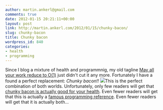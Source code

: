 ```yaml
---
author: martin.ankerl@gmail.com
comments: true
date: 2012-01-15 20:21:11+00:00
layout: post
link: http://martin.ankerl.com/2012/01/15/chunky-bacon/
slug: chunky-bacon
title: Chunky bacon
wordpress_id: 840
categories:
- health
- programming
---
```


Since I blog a mixture of health and programmnig, my old tagline [May all your work reduce to O(1)](http://www.reddit.com/r/compsci/comments/lserg/which_algorithm_am_i_looking_for/c2vudcn?context=1) just didn't cut it any more. Fortunately I have a found a perfect replacement:
_Chunky bacon!!_
[![](http://martin.ankerl.com/wp-content/uploads/2012/01/chunky-bacon.png)](http://mislav.uniqpath.com/poignant-guide/book/chapter-1.html)This is the perfect combination of both worlds. Unfortunately, only few readers will get that [chunky bacon is actually good for your health](http://martin.ankerl.com/2012/01/15/low-carb-high-fat-big-video-roundup/). Even fewer readers will get that this is actually a [famous programming reference](http://mislav.uniqpath.com/poignant-guide/book/chapter-1.html). Even fewer readers will get that it is actually both...
  

